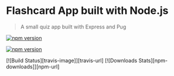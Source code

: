 # Flashcard App built with Node.js

> A small quiz app built with Express and Pug

[![npm version](https://badge.fury.io/js/body-parser.svg)](https://badge.fury.io/js/body-parser)

[![npm version](https://badgen.net/badge/:brandon/:good/:green?icon=github)](braddonwie.com)

[![Build Status][travis-image]][travis-url]
[![Downloads Stats][npm-downloads]][npm-url]

